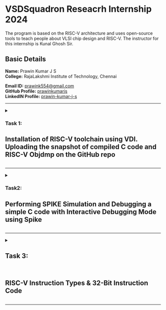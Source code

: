 #  VSDSquadron Reseacrh Internship 2024

The program is based on the RISC-V architecture and uses open-source tools to teach people about VLSI chip design and RISC-V. The instructor for this internship is Kunal Ghosh Sir.

##  Basic Details

**Name:** Prawin Kumar J S   
**College:** RajaLakshmi Institute of Technology, Chennai

**Email ID:** prawink554@gmail.com  
**GitHub Profile:** [prawinkumarjs](https://github.com/Prawinkumarjs)  
**LinkedIN Profile:** [prawin-kumar-j-s](www.linkedin.com/in/prawin-kumar-j-s)

----------------------------------------------------------------------------------------------------------------

<details>

<summary><h3>Task 1: </h3> 
<h2>Installation of RISC-V toolchain using VDI. Uploading the snapshot of compiled C code and RISC-V Objdmp on the GitHub repo</h2>
</summary>

The task 1 of the internship includes the following
- Installation of RISC-V toolchain using VDI.
- C Program for sum from one to n.
- Checking the result of C code
- RISC-V Simulator for compiling and running the code
- Assembly language

Overall, it is about writing the C code for sum from one to n followed by compiling and running by RISC-V Simulator.

 The steps to be followed are:
 
#### Step 1: Installation of Oracle VirtualBox.

The VirtualBox is an open source software and an operating system which runs as a physical computer inside the pc/laptop. 

![Screenshot (567)](https://github.com/EkthaReddy/vsdsquadron-mini-internship/assets/152515939/48ae5d97-0ce1-40bd-9403-e60d255d4758)

#### Step 2: Open the terminal inside the VirtualBox

![Terminal inside the VM](https://github.com/EkthaReddy/vsdsquadron-mini-internship/assets/152515939/5e831292-ae27-4409-b6d4-dc98b50fb88a)

#### Step 3: To open the editor named leafpad for writing C code.

![Screenshot (568)](https://github.com/EkthaReddy/vsdsquadron-mini-internship/assets/152515939/baf5e27b-ee8b-42a9-b2c7-e40bb88c33d8)
 Note for the above command explanation:
 - command line cd is to check for home directory.
 - leafpad to open editor.
 - sum_one_to_one is the file name for C code to be written in editor.


#### Step 4: Write the C program for sum of one to n in the terminal 

The leafpad editor opened, write the simple c code for sum of 1 to n,

![Screenshot (570)](https://github.com/EkthaReddy/vsdsquadron-mini-internship/assets/152515939/6e565127-674e-47c4-8c48-f142e319ebce)

Save the file in the editor


![C Code for sum from one to n](https://github.com/EkthaReddy/vsdsquadron-mini-internship/assets/152515939/37e5d37e-7b55-49ce-8aef-70d3d9f57d0e)


#### Step 5: To check the result of C code

- Type the below command line to ensure the file is saved.
  
![WhatsApp Image 2024-06-23 at 11 39 36 PM](https://github.com/EkthaReddy/vsdsquadron-mini-internship/assets/152515939/c70488ff-78d7-4c14-910c-28feea698aca)

- This ./a.out command will generate the output 

![WhatsApp Image 2024-06-23 at 11 39 36 PM (1)](https://github.com/EkthaReddy/vsdsquadron-mini-internship/assets/152515939/093bd684-20dc-4a5d-bdbf-57e5aa9de063)



- The sum for 1 to 5 is 15 which is also verified using calculator


![with cc](https://github.com/EkthaReddy/vsdsquadron-mini-internship/assets/152515939/42492408-96b8-4275-95ae-c7966b65854a)

#### Step 6: Compile and run the C code using RISC-V Simulator 

- Compile the code with RISC-V compiler by using the command line
  
![Screenshot (572)](https://github.com/EkthaReddy/vsdsquadron-mini-internship/assets/152515939/db9d65fc-a0bd-4104-9d12-d77d19614d07)

- Run the C code by RISC-V Simulator using below

![Screenshot (573)](https://github.com/EkthaReddy/vsdsquadron-mini-internship/assets/152515939/cd4c2428-a270-4d1e-a75c-0b09c212ecd2)



![compile riscv with gcc![Uploading Screenshot (572).png…]()
 ](https://github.com/EkthaReddy/vsdsquadron-mini-internship/assets/152515939/dbf0af7d-fe05-4547-a280-7b710e39f924)


#### Step 7: Assembly code 
- Command line for generating the assembly code is:

![WhatsApp Image 2024-06-24 at 12 08 16 AM](https://github.com/EkthaReddy/vsdsquadron-mini-internship/assets/152515939/0850193a-d680-4772-a4b8-52e08c05c943)

- The Assembly codes:

![assembly code of C code](https://github.com/EkthaReddy/vsdsquadron-mini-internship/assets/152515939/0ce26ef8-3b1e-41dd-8830-217cddd2d7fc)


- After that type out this line;

![WhatsApp Image 2024-06-24 at 12 08 16 AM (1)](https://github.com/EkthaReddy/vsdsquadron-mini-internship/assets/152515939/2cc69a0e-c167-4320-bf89-a7910f76ac37)

#### Step 8: Search the main() 

![main section of assembly code](https://github.com/EkthaReddy/vsdsquadron-mini-internship/assets/152515939/053a0a17-79c8-48af-8227-f59f7dd6786e)

</details>

--------------------------------------------------------------------------------------------------------------------------------------------------------------------------------------------------------------------

<details>
<summary>
 <h3>Task2:</h3>
</b> <h2>Performing SPIKE Simulation and Debugging a simple C code with Interactive Debugging Mode using Spike</h2></summary> 
  
### What is SPIKE in RISCV?
> * A RISC-V ISA is a simulator, enabling the testing and analysis of RISC-V programs without the need for actual hardware.  
> * Spike is a free, open-source C++ simulator for the RISC-V ISA that models a RISC-V core and cache system. It can be used to run programs and a Linux kernel, and can be a starting point for running software on a RISC-V target.  
  
### What is pk (Proxy Kernel)?  
> * The RISC-V Proxy Kernel, pk , is a lightweight application execution environment that can host statically-linked RISC-V ELF binaries.  
> * A Proxy Kernel in the RISC-V ecosystem simplifies the interaction between complex hardware and the software running on it, making it easier to manage, test, and develop software and hardware projects.  
 

### Testing the SPIKE Simulator  
The target is to run the ```findPrime.c``` code using both ```gcc compiler``` and ```riscv compiler```, and both of the compiler must display the same output on the terminal. So to compile the code using **gcc compiler**, use the following command:  
```
gcc findPrime.c  
./a.out
```
And to compile the code using **riscv compiler**, use the following command:  
```
spike pk findPrime.o
```  
![Spike Simulation](https://github.com/Prawinkumarjs/VSDSquadron-mini-internship/blob/main/Task%202/1.png)

#### Following are the snapshots of RISCV Objdump with **-O1** and **-Ofast** options  
RISCV Objdump with -O1 option  

![Objdump in -O1](https://github.com/chanduputta/vsdsquadronmini-Research-internship/blob/main/Task2/Objdump%20in%20-O1.png)

RISCV Objdump with -Ofast option  

![Objdump in -Ofast](https://github.com/Prawinkumarjs/VSDSquadron-mini-internship/blob/main/Task%202/3.png)

### Debugging the Assembly Language Program of  ```findPrime.c```  
* Open the **Objdump** of code by using the following command  
```
$ riscv64-unknown-elf-objdump -d findPrime.o | less  
```
* Open the debugger in another terminal by using the following command  
```
$ spike -d pk findPrime.o
```
* The debugger will be opened in the terminal. Now, debugging operations can be performed as shown in the following snapshot.

![Debugging](https://github.com/Prawinkumarjs/VSDSquadron-mini-internship/blob/main/Task%202/2.png) 

<details>
 <summary> 
  <h2>
   Digital Design Application - RISC-V Simple Counter Program
 </h2> 
 </summary>

This repository contains a simple RISC-V counter program written in C. Follow the instructions below to set up, build, and run the program using the RISC-V toolchain, Spike simulator, and proxy kernel (pk).

## Prerequisites

- **RISC-V Toolchain**: For compiling RISC-V code.
- **Spike Simulator**: To run RISC-V binaries.
- **Proxy Kernel (pk)**: Provides a runtime environment for running RISC-V binaries.

## Step-by-Step Instructions

### 1. Clone the Repository

Clone this repository to your local machine:

```sh
git clone https://github.com/Prawinkumarjs/VSDSquadron-mini-internship.git
cd VSDSquadron-mini-internship
```

### 2. Install the RISC-V Toolchain

Follow the [installation instructions](https://github.com/riscv/riscv-gnu-toolchain) for your platform. For example, on Ubuntu:

```sh
sudo apt-get update
sudo apt-get install gcc-riscv64-linux-gnu
```

### 3. Install Spike and pk

Follow the installation instructions for Spike and pk. Example installation for Spike:

```sh
# Clone Spike repository
git clone https://github.com/riscv/riscv-isa-sim.git
cd riscv-isa-sim
mkdir build
cd build
../configure --prefix=/opt/riscv
make
make install
```

For pk:

```sh
# Clone pk repository
git clone https://github.com/riscv/riscv-pk.git
cd riscv-pk
mkdir build
cd build
../configure --prefix=/opt/riscv
make
make install
```

Ensure `/opt/riscv/bin` is in your `PATH`.

### 4. Create the Source File

Create the `simplecounter.c` source file using Leafpad:

```sh
leafpad simplecounter.c
```

In Leafpad, enter the following code:

```c
#include <stdio.h>
#include <unistd.h>  // For usleep() in POSIX systems

int main() {
    int counter = 0;
    int end_value = 10;  // Set the end value

    printf("Simple Digital Counter\n");

    while (counter <= end_value) {  // Loop until counter reaches end value
        printf("Counter: %d\n", counter);
        counter++;  // Increment the counter
        usleep(1000000);  // Wait for 1 second (1,000,000 microseconds)
    }

    printf("Counter reached the end value of %d. Stopping.\n", end_value);

    return 0;
}
```
![1](https://github.com/Prawinkumarjs/VSDSquadron-mini-internship/blob/main/Task%202/Digital%20Design%20Application%20-%20Simple%20Counter%20using%20C%20programming/1.png)

Save and close Leafpad.

### 5. Compile the Program

Compile and link the source code into an executable:

```sh
    riscv64-unknown-elf-gcc -O1 -mabi=lp64 -march=rv64i -o simplecounter simplecounter.c
```
![3](https://github.com/Prawinkumarjs/VSDSquadron-mini-internship/blob/main/Task%202/Digital%20Design%20Application%20-%20Simple%20Counter%20using%20C%20programming/3.png)

### 6. View the Object File (Optional)

If you need to view the object file, first compile to object file:

```sh
    riscv64-unknown-elf-gcc -O1 -mabi=lp64 -march=rv64i -c simplecounter.c -o simplecounter.o
```
![3](https://github.com/Prawinkumarjs/VSDSquadron-mini-internship/blob/main/Task%202/Digital%20Design%20Application%20-%20Simple%20Counter%20using%20C%20programming/3.png)
To view the object file, use:

 ```sh
    riscv64-unknown-elf-objdump -d simplecounter.o
```
![4](https://github.com/Prawinkumarjs/VSDSquadron-mini-internship/blob/main/Task%202/Digital%20Design%20Application%20-%20Simple%20Counter%20using%20C%20programming/4.png)
### 7. Run the Program

To execute the compiled program with Spike and pk, use:

 ```sh
    spike pk simplecounter
```
![5](https://github.com/Prawinkumarjs/VSDSquadron-mini-internship/blob/main/Task%202/Digital%20Design%20Application%20-%20Simple%20Counter%20using%20C%20programming/5.png)

### 8. Debug the Program (Optional)

For detailed debugging output, run:

```sh
    spike -d pk simplecounter
```
![6](https://github.com/Prawinkumarjs/VSDSquadron-mini-internship/blob/main/Task%202/Digital%20Design%20Application%20-%20Simple%20Counter%20using%20C%20programming/6.png)

### 9. View the File Content (Optional)

To view the content of the source file or object file, use `cat`:

 ```sh
    cat simplecounter.c
 ```

```sh
    cat simplecounter.o
```
![2](https://github.com/Prawinkumarjs/VSDSquadron-mini-internship/blob/main/Task%202/Digital%20Design%20Application%20-%20Simple%20Counter%20using%20C%20programming/2.png)

### Example Output
When running the program, you should see:

```
Simple Digital Counter
Counter: 0
Counter: 1
Counter: 2
Counter: 3
Counter: 4
Counter: 5
Counter: 6
Counter: 7
Counter: 8
Counter: 9
Counter: 10
Counter reached the end value of 10. Stopping.
```
![Example](https://github.com/Prawinkumarjs/VSDSquadron-mini-internship/blob/main/Task%202/Digital%20Design%20Application%20-%20Simple%20Counter%20using%20C%20programming/1.png)

 ### Troubleshooting

- **Compilation Issues**: Ensure the RISC-V toolchain is properly installed and configured.
- **Execution Issues**: Verify that `spike` and `pk` are correctly                                                    installed and accessible in your `PATH`.                                                
- **Path Problems**: Ensure that all necessary binaries (e.g., `spike`, `pk`) are in your system’s `PATH`, or provide full paths to these executables.
</details>

</details>

----------------------------------------

<details><summary>
 <h2>
  Task 3: 
 </h2><br>
 
<h2> RISC-V Instruction Types & 32-Bit Instruction Code </h2>
</summary>

The RISC-V instruction set architecture (ISA) defines several types of instructions, each with a specific format. Below is a summary of the main instruction types:


![RISC-V](https://github.com/Prawinkumarjs/VSDSquadron-mini-internship/blob/main/Task%203/RISC-V%20Instruction.png)

## R-Type (Register-Register)

- **Purpose**: Used for operations that involve two source registers and one destination register.
- **Fields**:
  - `opcode`: Operation code
  - `rd`: Destination register
  - `func3`: Function modifier
  - `rs1`: Source register 1
  - `rs2`: Source register 2
  - `func7`: Function modifier (additional)

- **Example**: `add x1, x2, x3`

## I-Type (Immediate)

- **Purpose**: Used for operations with one source register and an immediate value, including loads.
- **Fields**:
  - `opcode`: Operation code
  - `rd`: Destination register
  - `func3`: Function modifier
  - `rs1`: Source register
  - `imm[11:0]`: Immediate value

- **Example**: `addi x1, x2, 10`

## S-Type (Store)

- **Purpose**: Used for store instructions, which write a register's value to memory.
- **Fields**:
  - `opcode`: Operation code
  - `imm[11:5]`: Immediate value (upper 7 bits)
  - `func3`: Function modifier
  - `rs1`: Source register (base address)
  - `rs2`: Source register (data to store)
  - `imm[4:0]`: Immediate value (lower 5 bits)

- **Example**: `sw x2, 0(x1)`

## B-Type (Branch)

- **Purpose**: Used for conditional branch instructions.
- **Fields**:
  - `opcode`: Operation code
  - `imm[12]`: Immediate value (bit 12)
  - `imm[10:5]`: Immediate value (bits 10 to 5)
  - `func3`: Function modifier
  - `rs1`: Source register 1
  - `rs2`: Source register 2
  - `imm[4:1]`: Immediate value (bits 4 to 1)
  - `imm[11]`: Immediate value (bit 11)

- **Example**: `beq x1, x2, label`

## U-Type (Upper Immediate)

- **Purpose**: Used for instructions that operate with a large immediate value.
- **Fields**:
  - `opcode`: Operation code
  - `rd`: Destination register
  - `imm[31:12]`: Immediate value

- **Example**: `lui x1, 0x10000`

## J-Type (Jump)

- **Purpose**: Used for jump instructions with a large immediate value.
- **Fields**:
  - `opcode`: Operation code
  - `rd`: Destination register
  - `imm[20]`: Immediate value (bit 20)
  - `imm[10:1]`: Immediate value (bits 10 to 1)
  - `imm[11]`: Immediate value (bit 11)
  - `imm[19:12]`: Immediate value (bits 19 to 12)

- **Example**: `jal x1, label`

# 32-bit Instruction Codes in RISC-V Instruction Type Format

1. **`addi x1, x2, 10`**  
   - **Instruction Format**: I-type  
   - **Binary Encoding**: `000000000010 00010 000 00001 0010011`  
   - **32-bit Instruction Code**: `0x00210093`

2. **`li x5, 0x0`**  
   - **Instruction Format**: I-type (using `addi x5, x0, 0x0`)  
   - **Binary Encoding**: `000000000000 00000 000 00101 0010011`  
   - **32-bit Instruction Code**: `0x00000293`

3. **`lui x10, 0x20000`**  
   - **Instruction Format**: U-type  
   - **Binary Encoding**: `00100000000000000000 01010 0110111`  
   - **32-bit Instruction Code**: `0x20000537`

4. **`mv x1, x2`**  
   - **Instruction Format**: I-type (using `addi x1, x2, 0`)  
   - **Binary Encoding**: `000000000000 00010 000 00001 0010011`  
   - **32-bit Instruction Code**: `0x00010093`

5. **`sw x5, 0(x10)`**  
   - **Instruction Format**: S-type  
   - **Binary Encoding**: `0000000 00101 01010 010 00000 0100011`  
   - **32-bit Instruction Code**: `0x0050a023`

6. **`lw x5, 0(x10)`**  
   - **Instruction Format**: I-type  
   - **Binary Encoding**: `000000000000 01010 010 00101 0000011`  
   - **32-bit Instruction Code**: `0x0000a283`

7. **`jal x0, 0x100`**  
   - **Instruction Format**: J-type  
   - **Binary Encoding**: `00000000000100000000 00000 1101111`  
   - **32-bit Instruction Code**: `0x0000086f`

8. **`beq x1, x2, label`**  
   - **Instruction Format**: B-type (assuming offset is `0x4`)  
   - **Binary Encoding**: `000000 00010 00001 000 00010 1100011`  
   - **32-bit Instruction Code**: `0x00210063`

9. **`bne x1, x3, label`**  
   - **Instruction Format**: B-type (assuming offset is `0x4`)  
   - **Binary Encoding**: `000000 00011 00001 001 00010 1100011`  
   - **32-bit Instruction Code**: `0x00310063`

10. **`slli x5, x1, 1`**  
    - **Instruction Format**: I-type  
    - **Binary Encoding**: `0000000 00001 00101 001 00001 0010011`  
    - **32-bit Instruction Code**: `0x00109093`

11. **`srli x6, x2, 2`**  
    - **Instruction Format**: I-type  
    - **Binary Encoding**: `0000000 00010 00110 101 00010 0010011`  
    - **32-bit Instruction Code**: `0x0022b093`

12. **`and x3, x4, x5`**  
    - **Instruction Format**: R-type  
    - **Binary Encoding**: `0000000 00101 00100 111 00011 0110011`  
    - **32-bit Instruction Code**: `0x005201b3`

13. **`or x2, x3, x4`**  
    - **Instruction Format**: R-type  
    - **Binary Encoding**: `0000000 00100 00011 110 00010 0110011`  
    - **32-bit Instruction Code**: `0x004181b3`

14. **`sub x3, x5, x2`**  
    - **Instruction Format**: R-type  
    - **Binary Encoding**: `0100000 00010 00101 000 00011 0110011`  
    - **32-bit Instruction Code**: `0x402282b3`

15. **`xor x1, x2, x3`**  
    - **Instruction Format**: R-type  
    - **Binary Encoding**: `0000000 00011 00010 100 00001 0110011`  
    - **32-bit Instruction Code**: `0x003100b3`



</details>

-------------------------------------------------------------------------
